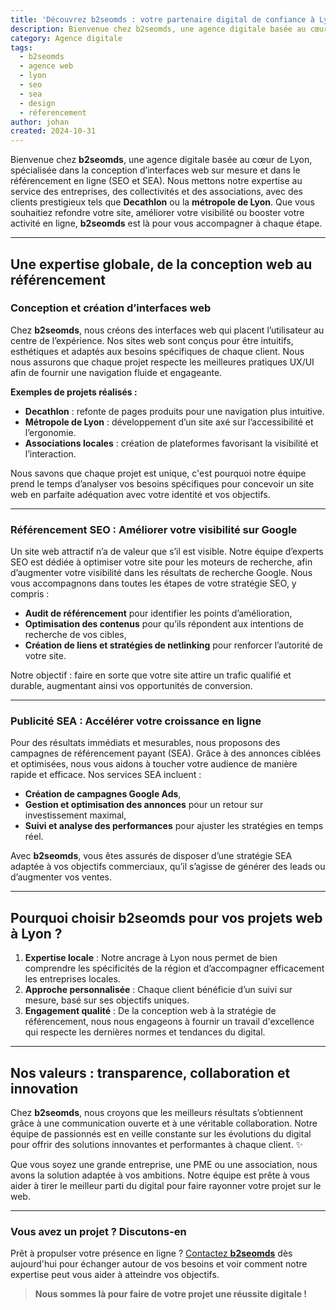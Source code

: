 ```yaml
---
title: 'Découvrez b2seomds : votre partenaire digital de confiance à Lyon'
description: Bienvenue chez b2seomds, une agence digitale basée au cœur de Lyon, spécialisée dans la conception d’interfaces web sur mesure et dans le référencement en ligne (SEO et SEA)
category: Agence digitale
tags:
  - b2seomds
  - agence web
  - lyon
  - seo
  - sea
  - design
  - réferencement
author: johan
created: 2024-10-31
---
```


Bienvenue chez **b2seomds**, une agence digitale basée au cœur de Lyon, spécialisée dans la conception d’interfaces web sur mesure et dans le référencement en ligne (SEO et SEA). Nous mettons notre expertise au service des entreprises, des collectivités et des associations, avec des clients prestigieux tels que **Decathlon** ou la **métropole de Lyon**. Que vous souhaitiez refondre votre site, améliorer votre visibilité ou booster votre activité en ligne, **b2seomds** est là pour vous accompagner à chaque étape.

---

## Une expertise globale, de la conception web au référencement

### Conception et création d’interfaces web

Chez **b2seomds**, nous créons des interfaces web qui placent l’utilisateur au centre de l’expérience. Nos sites web sont conçus pour être intuitifs, esthétiques et adaptés aux besoins spécifiques de chaque client. Nous nous assurons que chaque projet respecte les meilleures pratiques UX/UI afin de fournir une navigation fluide et engageante.

**Exemples de projets réalisés :**

- **Decathlon** : refonte de pages produits pour une navigation plus intuitive.
- **Métropole de Lyon** : développement d’un site axé sur l’accessibilité et l’ergonomie.
- **Associations locales** : création de plateformes favorisant la visibilité et l’interaction.

Nous savons que chaque projet est unique, c'est pourquoi notre équipe prend le temps d’analyser vos besoins spécifiques pour concevoir un site web en parfaite adéquation avec votre identité et vos objectifs.

---

### Référencement SEO : Améliorer votre visibilité sur Google

Un site web attractif n’a de valeur que s’il est visible. Notre équipe d’experts SEO est dédiée à optimiser votre site pour les moteurs de recherche, afin d’augmenter votre visibilité dans les résultats de recherche Google. Nous vous accompagnons dans toutes les étapes de votre stratégie SEO, y compris :

- **Audit de référencement** pour identifier les points d’amélioration,
- **Optimisation des contenus** pour qu’ils répondent aux intentions de recherche de vos cibles,
- **Création de liens et stratégies de netlinking** pour renforcer l’autorité de votre site.

Notre objectif : faire en sorte que votre site attire un trafic qualifié et durable, augmentant ainsi vos opportunités de conversion.

---

### Publicité SEA : Accélérer votre croissance en ligne

Pour des résultats immédiats et mesurables, nous proposons des campagnes de référencement payant (SEA). Grâce à des annonces ciblées et optimisées, nous vous aidons à toucher votre audience de manière rapide et efficace. Nos services SEA incluent :

- **Création de campagnes Google Ads**,
- **Gestion et optimisation des annonces** pour un retour sur investissement maximal,
- **Suivi et analyse des performances** pour ajuster les stratégies en temps réel.

Avec **b2seomds**, vous êtes assurés de disposer d’une stratégie SEA adaptée à vos objectifs commerciaux, qu’il s’agisse de générer des leads ou d’augmenter vos ventes.

---

## Pourquoi choisir **b2seomds** pour vos projets web à Lyon ?

1. **Expertise locale** : Notre ancrage à Lyon nous permet de bien comprendre les spécificités de la région et d’accompagner efficacement les entreprises locales.
2. **Approche personnalisée** : Chaque client bénéficie d’un suivi sur mesure, basé sur ses objectifs uniques.
3. **Engagement qualité** : De la conception web à la stratégie de référencement, nous nous engageons à fournir un travail d'excellence qui respecte les dernières normes et tendances du digital.

---

## Nos valeurs : transparence, collaboration et innovation

Chez **b2seomds**, nous croyons que les meilleurs résultats s’obtiennent grâce à une communication ouverte et à une véritable collaboration. Notre équipe de passionnés est en veille constante sur les évolutions du digital pour offrir des solutions innovantes et performantes à chaque client. ✨

Que vous soyez une grande entreprise, une PME ou une association, nous avons la solution adaptée à vos ambitions. Notre équipe est prête à vous aider à tirer le meilleur parti du digital pour faire rayonner votre projet sur le web.

---

### Vous avez un projet ? Discutons-en

Prêt à propulser votre présence en ligne ? [Contactez **b2seomds**](/contact) dès aujourd'hui pour échanger autour de vos besoins et voir comment notre expertise peut vous aider à atteindre vos objectifs.

> **Nous sommes là pour faire de votre projet une réussite digitale !**
